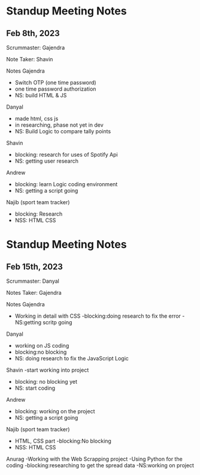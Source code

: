 # Standup Meeting Notes

## Feb 8th, 2023
Scrummaster: Gajendra

Note Taker: Shavin

Notes 
Gajendra
- Switch OTP (one time password)
- one time password authorization
- NS: build HTML & JS

Danyal
- made html, css js
- in researching, phase not yet in dev
- NS: Build Logic to compare tally points

Shavin
- blocking: research for uses of Spotify Api
- NS: getting user research

Andrew
- blocking: learn Logic coding environment
- NS: getting a script going

Najib (sport team tracker)
- blocking: Research
- NSS: HTML CSS


# Standup Meeting Notes

## Feb 15th, 2023
Scrummaster: Danyal

Notes Taker: Gajendra

Notes
Gajendra
- Working in detail with CSS
-blocking:doing research to fix the error
-NS:getting scritp going

Danyal
- working on JS coding
- blocking:no blocking 
- NS: doing research to fix the JavaScript Logic

Shavin
-start working into project
- blocking: no blocking yet
- NS: start coding

Andrew
- blocking: working on the project
- NS: getting a script going

Najib (sport team tracker)
- HTML, CSS part
-blocking:No blocking 
- NSS: HTML CSS

Anurag
-Working with the Web Scrapping project
-Using Python for the coding
-blocking:researching to get the spread data
-NS:working on project
